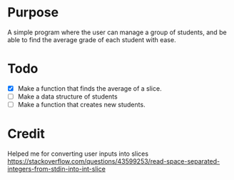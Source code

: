 # Purpose
A simple program where the user can manage a group of students, and be able to find the average grade of each student with ease.
# Todo

- [x] Make a function that finds the average of a slice.
- [ ] Make a data structure of students
- [ ] Make a function that creates new students.

# Credit
Helped me for converting user inputs into slices
https://stackoverflow.com/questions/43599253/read-space-separated-integers-from-stdin-into-int-slice

